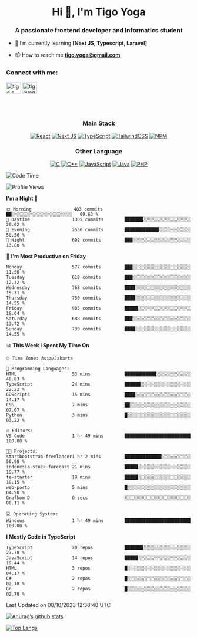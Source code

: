 <h1 align="center">Hi 👋, I'm Tigo Yoga</h1>
<h3 align="center">A passionate frontend developer and Informatics student</h3>

- 🌱 I’m currently learning **[Next JS, Typescript, Laravel]**

- 📫 How to reach me **tigo.yoga@gmail.com**

<h3 align="left">Connect with me:</h3>
<p align="left">
<a href="https://linkedin.com/in/tigo s yoga" target="blank"><img align="center" src="https://raw.githubusercontent.com/rahuldkjain/github-profile-readme-generator/master/src/images/icons/Social/linked-in-alt.svg" alt="tigo s yoga" height="30" width="40" /></a>
<a href="https://instagram.com/tigoyoga" target="blank"><img align="center" src="https://raw.githubusercontent.com/rahuldkjain/github-profile-readme-generator/master/src/images/icons/Social/instagram.svg" alt="tigoyoga" height="30" width="40" /></a>
</p>

<br/>
<br/>

<h3 align="center">Main Stack</h3>
<div align="center">
  
  <a href="">![React](https://img.shields.io/badge/react-%2320232a.svg?style=for-the-badge&logo=react&logoColor=%2361DAFB)</a>
  <a href="">![Next JS](https://img.shields.io/badge/Next-black?style=for-the-badge&logo=next.js&logoColor=white)</a>
   <a href="">![TypeScript](https://img.shields.io/badge/typescript-%23007ACC.svg?style=for-the-badge&logo=typescript&logoColor=white)</a>
  <a href="">![TailwindCSS](https://img.shields.io/badge/tailwindcss-%2338B2AC.svg?style=for-the-badge&logo=tailwind-css&logoColor=white)</a>
  <a href="">![NPM](https://img.shields.io/badge/NPM-%23000000.svg?style=for-the-badge&logo=npm&logoColor=white)</a>
</div>
<h3 align="center">Other Language</h3>
<div align="center">
  
  <a href="">![C](https://img.shields.io/badge/c-%2300599C.svg?style=for-the-badge&logo=c&logoColor=white)</a>
  <a href="">![C++](https://img.shields.io/badge/c++-%2300599C.svg?style=for-the-badge&logo=c%2B%2B&logoColor=white)</a>
  <a href="">![JavaScript](https://img.shields.io/badge/javascript-%23323330.svg?style=for-the-badge&logo=javascript&logoColor=%23F7DF1E)</a>
  <a href="">![Java](https://img.shields.io/badge/java-%23ED8B00.svg?style=for-the-badge&logo=java&logoColor=white)</a>
  <a href="">![PHP](https://img.shields.io/badge/php-%23777BB4.svg?style=for-the-badge&logo=php&logoColor=white)</a>
</div>

<!--START_SECTION:waka-->
![Code Time](http://img.shields.io/badge/Code%20Time-567%20hrs%205%20mins-blue)

![Profile Views](http://img.shields.io/badge/Profile%20Views-34-blue)

**I'm a Night 🦉** 

```text
🌞 Morning                483 commits         ██░░░░░░░░░░░░░░░░░░░░░░░   09.63 % 
🌆 Daytime                1305 commits        ███████░░░░░░░░░░░░░░░░░░   26.02 % 
🌃 Evening                2536 commits        █████████████░░░░░░░░░░░░   50.56 % 
🌙 Night                  692 commits         ███░░░░░░░░░░░░░░░░░░░░░░   13.80 % 
```
📅 **I'm Most Productive on Friday** 

```text
Monday                   577 commits         ███░░░░░░░░░░░░░░░░░░░░░░   11.50 % 
Tuesday                  618 commits         ███░░░░░░░░░░░░░░░░░░░░░░   12.32 % 
Wednesday                768 commits         ████░░░░░░░░░░░░░░░░░░░░░   15.31 % 
Thursday                 730 commits         ████░░░░░░░░░░░░░░░░░░░░░   14.55 % 
Friday                   905 commits         █████░░░░░░░░░░░░░░░░░░░░   18.04 % 
Saturday                 688 commits         ███░░░░░░░░░░░░░░░░░░░░░░   13.72 % 
Sunday                   730 commits         ████░░░░░░░░░░░░░░░░░░░░░   14.55 % 
```


📊 **This Week I Spent My Time On** 

```text
🕑︎ Time Zone: Asia/Jakarta

💬 Programming Languages: 
HTML                     53 mins             ████████████░░░░░░░░░░░░░   48.83 % 
TypeScript               24 mins             ██████░░░░░░░░░░░░░░░░░░░   22.22 % 
GDScript3                15 mins             ████░░░░░░░░░░░░░░░░░░░░░   14.17 % 
CSS                      7 mins              ██░░░░░░░░░░░░░░░░░░░░░░░   07.07 % 
Python                   3 mins              █░░░░░░░░░░░░░░░░░░░░░░░░   03.22 % 

🔥 Editors: 
VS Code                  1 hr 49 mins        █████████████████████████   100.00 % 

🐱‍💻 Projects: 
startbootstrap-freelancer1 hr 2 mins         ██████████████░░░░░░░░░░░   56.98 % 
indonesia-stock-forecast 21 mins             █████░░░░░░░░░░░░░░░░░░░░   19.77 % 
fe-starter               19 mins             █████░░░░░░░░░░░░░░░░░░░░   18.15 % 
web-porto                5 mins              █░░░░░░░░░░░░░░░░░░░░░░░░   04.98 % 
Grafkom D                0 secs              ░░░░░░░░░░░░░░░░░░░░░░░░░   00.11 % 

💻 Operating System: 
Windows                  1 hr 49 mins        █████████████████████████   100.00 % 
```

**I Mostly Code in TypeScript** 

```text
TypeScript               20 repos            ███████░░░░░░░░░░░░░░░░░░   27.78 % 
JavaScript               14 repos            █████░░░░░░░░░░░░░░░░░░░░   19.44 % 
HTML                     3 repos             █░░░░░░░░░░░░░░░░░░░░░░░░   04.17 % 
C#                       2 repos             █░░░░░░░░░░░░░░░░░░░░░░░░   02.78 % 
Go                       2 repos             █░░░░░░░░░░░░░░░░░░░░░░░░   02.78 % 
```




 Last Updated on 08/10/2023 12:38:48 UTC
<!--END_SECTION:waka-->

[![Anurag’s github stats](https://github-readme-stats.vercel.app/api?username=tigoyoga)](https://github.com/tigoyoga)

[![Top Langs](https://github-readme-stats.vercel.app/api/top-langs/?username=tigoyoga&layout=compact)](https://github.com/tigoyoga)
